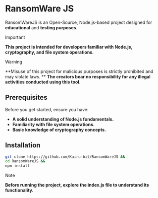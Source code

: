 # RansomWare JS

RansomWareJS is an Open-Source, Node.js-based project designed for **educational** and **testing purposes**.

> [!IMPORTANT]
> **This project is intended for developers familiar with Node.js, cryptography, and file system operations.**

> [!WARNING]
> **Misuse of this project for malicious purposes is strictly prohibited and may violate laws. **
> **The creators bear no responsibility for any illegal activities conducted using this tool.**

## Prerequisites

Before you get started, ensure you have:

- **A solid understanding of Node.js fundamentals.**
- **Familiarity with file system operations.**
- **Basic knowledge of cryptography concepts.**

## Installation
```bash
git clone https://github.com/Kairu-bit/RansomWareJS &&
cd RansomWareJS &&
npm install
```

> [!NOTE]
> **Before running the project, explore the index.js file to understand its functionality.**

